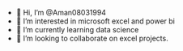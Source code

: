 - 👋 Hi, I’m @Aman08031994
- 👀 I’m interested in microsoft excel and power bi
- 🌱 I’m currently learning data science
- 💞️ I’m looking to collaborate on excel projects.
